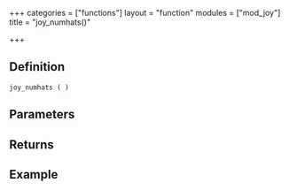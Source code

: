 +++
categories = ["functions"]
layout = "function"
modules = ["mod_joy"]
title = "joy_numhats()"

+++

## Definition

    joy_numhats ( )

## Parameters

## Returns

## Example
